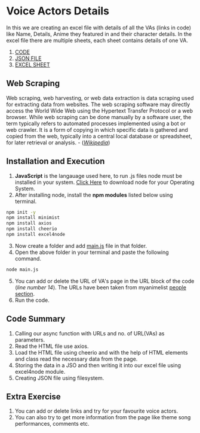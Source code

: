 # Voice Actors Details
In this we are creating an excel file with details of all the VAs (links in code) like Name, Details, Anime they featured in and their character details. In the excel file there are multiple sheets, each sheet contains details of one VA.

1. [CODE](https://github.com/madhur3u/JavaScript/blob/main/Web%20Scraping/VA%20List/main.js)
2. [JSON FILE](https://github.com/madhur3u/JavaScript/blob/main/Web%20Scraping/VA%20List/va.json)
3. [EXCEL SHEET](https://github.com/madhur3u/JavaScript/blob/main/Web%20Scraping/VA%20List/va.xls)
## Web Scraping
Web scraping, web harvesting, or web data extraction is data scraping used for extracting data from websites. The web scraping software may directly access the World Wide Web using the Hypertext Transfer Protocol or a web browser. While web scraping can be done manually by a software user, the term typically refers to automated processes implemented using a bot or web crawler. It is a form of copying in which specific data is gathered and copied from the web, typically into a central local database or spreadsheet, for later retrieval or analysis. - ([_Wikipedia_](https://en.wikipedia.org/wiki/Web_scraping))

## Installation and Execution

1. **JavaScript** is the langauage used here, to run .js files node must be installed in your system. [Click Here](https://nodejs.org/en/download/) to download node for your Operating System.   
3. After installing node, install the **npm modules** listed below using terminal.

```bash
npm init -y
npm install minimist
npm install axios
npm install cheerio
npm install excel4node
```
3. Now create a folder and add [main.js](https://github.com/madhur3u/JavaScript/blob/main/Web%20Scraping/VA%20List/main.js) file in that folder.
4. Open the above folder in your terminal and paste the following command.
```bash
node main.js
``` 
5. You can add or delete the URL of VA's page in the URL block of the code (*line number 14*). The URLs have been taken from myanimelist [people section](https://myanimelist.net/people.php).
6. Run the code.


## Code Summary
1. Calling our async function with URLs and no. of URL(VAs) as parameters.
2. Read the HTML file use axios.
3. Load the HTML file using cheerio and with the help of HTML elements and class read the necessary data from the page.
4. Storing the data in a JSO and then writing it into our excel file using excel4node module.
5. Creating JSON file using filesystem.

## Extra Exercise
1. You can add or delete links and try for your favourite voice actors.
2. You can also try to get more information from the page like theme song performances, comments etc.
